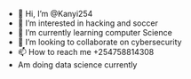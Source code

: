 - 👋 Hi, I’m @Kanyi254
- 👀 I’m interested in hacking and soccer
- 🌱 I’m currently learning computer Science
- 💞️ I’m looking to collaborate on cybersecurity
- 📫 How to reach me +254758814308
- Am doing data science currently
<!---
Kanyi254/Kanyi254 is a ✨ special ✨ repository because its `README.md` (this file) appears on your GitHub profile.
You can click the Preview link to take a look at your changes.
--->
